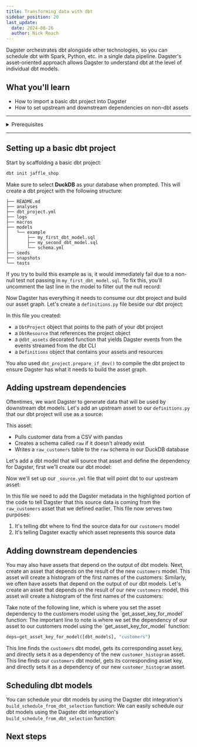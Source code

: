 ```yaml
---
title: Transforming data with dbt
sidebar_position: 20
last_update:
  date: 2024-08-26
  author: Nick Roach
---
```


Dagster orchestrates dbt alongside other technologies, so you can schedule dbt with Spark, Python, etc. in a single data pipeline. Dagster's asset-oriented approach allows Dagster to understand dbt at the level of individual dbt models.

## What you'll learn

- How to import a basic dbt project into Dagster
- How to set upstream and downstream dependencies on non-dbt assets

---

<details>
  <summary>Prerequisites</summary>

To follow the steps in this guide, you'll need:

- a basic understanding of dbt, DuckDB, and Dagster concepts such as assets and resources
- the dbt and DuckDB CLIs installed
- Dagster, DuckDB, `plotly`, `dagster-dbt`, and `dbt-duckdb` Python packages installed
</details>

---

## Setting up a basic dbt project

Start by scaffolding a basic dbt project:

```bash
dbt init jaffle_shop
```

Make sure to select **DuckDB** as your database when prompted. This will create a dbt project with the following structure:

```
├── README.md
├── analyses
├── dbt_project.yml
├── logs
├── macros
├── models
│   └── example
│       ├── my_first_dbt_model.sql
│       ├── my_second_dbt_model.sql
│       └── schema.yml
├── seeds
├── snapshots
└── tests
```

If you try to build this example as is, it would immediately fail due to a non-null test not passing in `my_first_dbt_model.sql`. To fix this, you'll uncomment the last line in the model to filter out the null record:

<CodeExample filePath="guides/etl/transform-dbt/jaffle_shop/models/example/my_first_dbt_model.sql" language="sql" title="Fix my_first_dbt_model.sql failing test" />

Now Dagster has everything it needs to consume our dbt project and build our asset graph. Let's create a `definitions.py` file beside our dbt project:

<CodeExample filePath="guides/etl/transform-dbt/dbt_definitions.py" language="python" title="Importing a dbt project into Dagster" />

In this file you created:

- a `DbtProject` object that points to the path of your dbt project
- a `DbtResource` that references the project object
- a `@dbt_assets` decorated function that yields Dagster events from the events streamed from the dbt CLI
- a `Definitions` object that contains your assets and resources

You also used `dbt_project.prepare_if_dev()` to compile the dbt project to ensure Dagster has what it needs to build the asset graph.

## Adding upstream dependencies

Oftentimes, we want Dagster to generate data that will be used by downstream dbt models. Let's add an upstream asset to our `definitions.py` that our dbt project will use as a source:

<CodeExample filePath="guides/etl/transform-dbt/dbt_definitions_with_upstream.py" language="python" title="Adding an upstream asset to definitions.py" />

This asset:

- Pulls customer data from a CSV with pandas
- Creates a schema called `raw` if it doesn't already exist
- Writes a `raw_customers` table to the `raw` schema in our DuckDB database

Let's add a dbt model that will source that asset and define the dependency for Dagster, first we'll create our dbt model:

<CodeExample filePath="guides/etl/transform-dbt/jaffle_shop/models/example/customers.sql" language="sql" title="customers.sql" />

Now we'll set up our `_source.yml` file that will point dbt to our upstream asset:

<CodeExample filePath="guides/etl/transform-dbt/jaffle_shop/models/example/_source.yml" language="yaml" title="Adding a _source.yml to our dbt project" />

In this file we need to add the Dagster metadata in the highlighted portion of the code to tell Dagster that this source data is coming from the `raw_customers` asset that we defined earlier. This file now serves two purposes:

1. It's telling dbt where to find the source data for our `customers` model
2. It's telling Dagster exactly which asset represents this source data

## Adding downstream dependencies
You may also have assets that depend on the output of dbt models. Next, create an asset that depends on the result of the new `customers` model. This asset will create a histogram of the first names of the customers:
Similarly, we often have assets that depend on the output of our dbt models. Let's create an asset that depends on the result of our new `customers` model, this asset will create a histogram of the first names of the customers:

<CodeExample filePath="guides/etl/transform-dbt/dbt_definitions_with_downstream.py" language="python" title="Adding an downstream asset to definitions.py" />
Take note of the following line, which is where you set the asset dependency to the customers model using the `get_asset_key_for_model` function:
The important line to note is where we set the dependency of our asset to our customers model using the `get_asset_key_for_model` function:

```python
deps=get_asset_key_for_model([dbt_models], "customers")
```
This line finds the `customers` dbt model, gets its corresponding asset key, and directly sets it as a dependency of the new `customer_histogram` asset.
This line finds our `customers` dbt model, gets its corresponding asset key, and directly sets it as a dependency of our new `customer_histogram` asset.

## Scheduling dbt models
You can schedule your dbt models by using the Dagster dbt integration's `build_schedule_from_dbt_selection` function:
We can easily schedule our dbt models using the Dagster dbt integration's `build_schedule_from_dbt_selection` function:

<CodeExample filePath="guides/etl/transform-dbt/dbt_definitions_with_schedule.py" language="python" title="Scheduling our dbt models" />

## Next steps

[comment]: <> (TODO: Add link to dbt partitioning guide)
